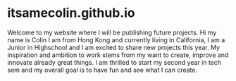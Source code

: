 # itsamecolin.github.io
Welcome to my website where I will be publishing future projects.
Hi my name is Colin I am from Hong Kong and currently living in California, I am a Junior in Highschool and I am excited to share new projects this year.
My inspiration and ambition to work stems from my want to create, improve and innovate already great things. I am thrilled to start my second year in tech sem and my overall goal is to have fun and see what I can create.
